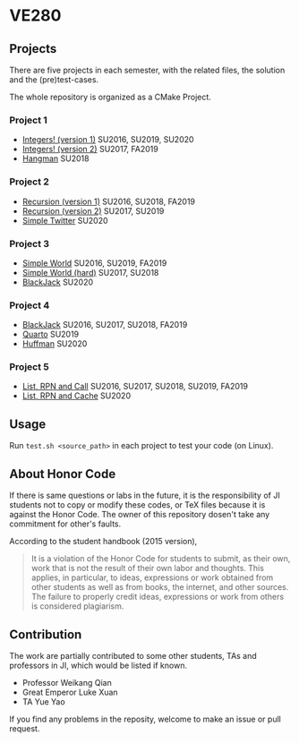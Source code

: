 # VE280

## Projects

There are five projects in each semester, with the related files, the solution and the (pre)test-cases.

The whole repository is organized as a CMake Project.

### Project 1

+ [Integers! (version 1)](projects/p1/integers-v1) SU2016, SU2019, SU2020
+ [Integers! (version 2)](projects/p1/integers-v2) SU2017, FA2019
+ [Hangman](projects/p1/hangman) SU2018

### Project 2

+ [Recursion (version 1)](projects/p2/recursion-v1) SU2016, SU2018, FA2019
+ [Recursion (version 2)](projects/p2/recursion-v2) SU2017, SU2019
+ [Simple Twitter](projects/p2/simple-twitter) SU2020

### Project 3

+ [Simple World](projects/p3/simple-world) SU2016, SU2019, FA2019
+ [Simple World (hard)](projects/p3/hard-world) SU2017, SU2018
+ [BlackJack](projects/p4/blackjack) SU2020

### Project 4

+ [BlackJack](projects/p4/blackjack) SU2016, SU2017, SU2018, FA2019
+ [Quarto](projects/p4/quarto) SU2019
+ [Huffman](projects/p4/huffman) SU2020

### Project 5

+ [List, RPN and Call](projects/p5/list-v1) SU2016, SU2017, SU2018, SU2019, FA2019
+ [List, RPN and Cache](projects/p5/list-v2) SU2020

## Usage

Run `test.sh <source_path>` in each project to test your code (on Linux).

## About Honor Code

If there is same questions or labs in the future, it is the responsibility of JI students not to copy or modify these codes, 
or TeX files because it is against the Honor Code. The owner of this repository dosen't take any commitment for other's faults.

According to the student handbook (2015 version),
> It is a violation of the Honor Code for students to submit, as their own, work that is not the result of their own
labor and thoughts. This applies, in particular, to ideas, expressions or work obtained from other students as well
as from books, the internet, and other sources. The failure to properly credit ideas, expressions or work from
others is considered plagiarism.

## Contribution

The work are partially contributed to some other students, TAs and professors in JI, which would be listed if known.

+ Professor Weikang Qian
+ Great Emperor Luke Xuan
+ TA Yue Yao

If you find any problems in the reposity, welcome to make an issue or pull request.
